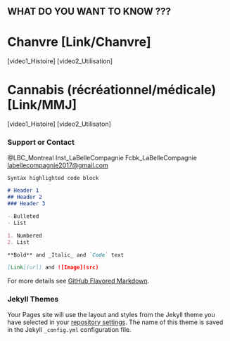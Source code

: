 ## WHAT DO YOU WANT TO KNOW ???

# Chanvre [Link/Chanvre]
[video1_Histoire]
[video2_Utilisation]

# Cannabis (récréationnel/médicale) [Link/MMJ]
[video1_Histoire]
[video2_Utilisaton]


### Support or Contact

@LBC_Montreal
Inst_LaBelleCompagnie
Fcbk_LaBelleCompagnie
labellecompagnie2017@gmail.com










```markdown
Syntax highlighted code block

# Header 1
## Header 2
### Header 3

- Bulleted
- List

1. Numbered
2. List

**Bold** and _Italic_ and `Code` text

[Link](url) and ![Image](src)
```

For more details see [GitHub Flavored Markdown](https://guides.github.com/features/mastering-markdown/).

### Jekyll Themes

Your Pages site will use the layout and styles from the Jekyll theme you have selected in your [repository settings](https://github.com/LBCMontreal/LaGrotte/settings). The name of this theme is saved in the Jekyll `_config.yml` configuration file.
